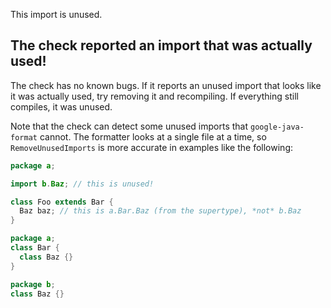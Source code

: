 This import is unused.

## The check reported an import that was actually used!

The check has no known bugs. If it reports an unused import that looks like it
was actually used, try removing it and recompiling. If everything still
compiles, it was unused.

Note that the check can detect some unused imports that `google-java-format`
cannot. The formatter looks at a single file at a time, so `RemoveUnusedImports`
is more accurate in examples like the following:

```java
package a;

import b.Baz; // this is unused!

class Foo extends Bar {
  Baz baz; // this is a.Bar.Baz (from the supertype), *not* b.Baz
}
```

```java
package a;
class Bar {
  class Baz {}
}
```

```java
package b;
class Baz {}
```
